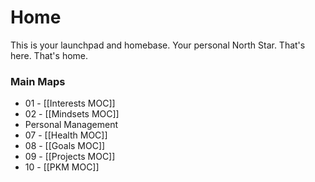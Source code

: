 # Home
This is your launchpad and homebase. Your personal North Star. That's here. That's home.

### Main Maps
- 01 - [[Interests MOC]]
- 02 - [[Mindsets MOC]]
- Personal Management
- 07 - [[Health MOC]]
- 08 - [[Goals MOC]]
- 09 - [[Projects MOC]]
- 10 - [[PKM MOC]]